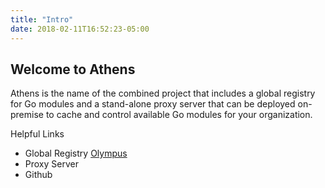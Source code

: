 ```yaml
---
title: "Intro"
date: 2018-02-11T16:52:23-05:00
---
```



## Welcome to Athens

Athens is the name of the combined project that includes a global registry for Go modules and a stand-alone proxy server that can be deployed on-premise to cache and control available Go modules for your organization.

Helpful Links

* Global Registry [Olympus]("/olympus")
* Proxy Server
* Github